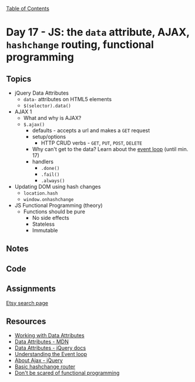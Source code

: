 [Table of Contents](/README.md)

# Day 17 - JS: the `data` attribute, AJAX, `hashchange` routing, functional programming

## Topics
* jQuery Data Attributes
  * `data-` attributes on HTML5 elements
  * `$(selector).data()`
* AJAX 1
  * What and why is AJAX?
  * `$.ajax()`
    * defaults - accepts a url and makes a `GET` request
    * setup/options
      * HTTP CRUD verbs - `GET`, `PUT`, `POST`, `DELETE`
    * Why can't get to the data? Learn about the [event loop](https://www.youtube.com/watch?v=8aGhZQkoFbQ) (until min. 17)
    * handlers
      * `.done()`
      * `.fail()`
      * `.always()`
* Updating DOM using hash changes
  * `location.hash`
  * `window.onhashchange`
* JS Functional Programming (theory)
  * Functions should be pure
    * No side effects
    * Stateless
    * Immutable
    
## Notes
<!-- More detailed notes from class, including whiteboard photos etc -->

## Code
<!-- Make sure to update the XX in the folder name if you uncomment this block-->
<!-- [Code we wrote in class today](https://github.com/TIY-Austin-Front-End-Engineering/Curriculum/tree/feb2016/notes/day-17/code) -->

## Assignments
[Etsy search page](https://github.com/theironyard/js-assignments/tree/master/APIs/js-template-etsy-search)

## Resources
* [Working with Data Attributes](http://www.abeautifulsite.net/working-with-html5-data-attributes/)
* [Data Attributes - MDN](https://developer.mozilla.org/en-US/docs/Web/Guide/HTML/Using_data_attributes)
* [Data Attributes - jQuery docs](https://api.jquery.com/jquery.data/)
* [Understanding the Event loop](https://www.youtube.com/watch?v=8aGhZQkoFbQ)
* [About Ajax - jQuery](https://learn.jquery.com/ajax/)
* [Basic hashchange router](https://github.com/NicerHugs/basicRouter)
* [Don't be scared of functional programming](https://www.smashingmagazine.com/2014/07/dont-be-scared-of-functional-programming/)

